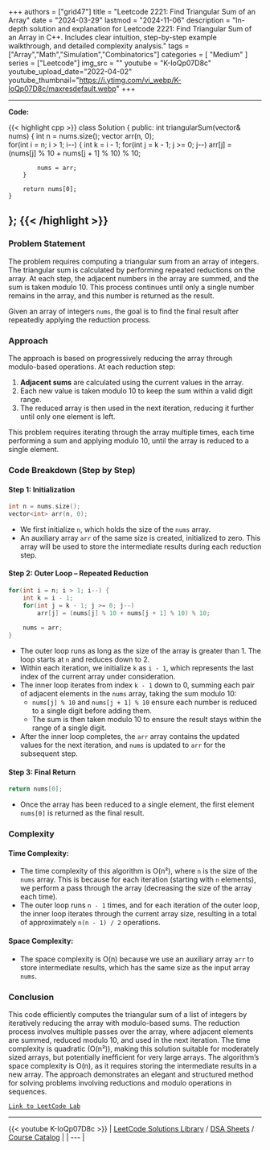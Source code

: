 
+++
authors = ["grid47"]
title = "Leetcode 2221: Find Triangular Sum of an Array"
date = "2024-03-29"
lastmod = "2024-11-06"
description = "In-depth solution and explanation for Leetcode 2221: Find Triangular Sum of an Array in C++. Includes clear intuition, step-by-step example walkthrough, and detailed complexity analysis."
tags = ["Array","Math","Simulation","Combinatorics"]
categories = [
    "Medium"
]
series = ["Leetcode"]
img_src = ""
youtube = "K-IoQp07D8c"
youtube_upload_date="2022-04-02"
youtube_thumbnail="https://i.ytimg.com/vi_webp/K-IoQp07D8c/maxresdefault.webp"
+++



---
**Code:**

{{< highlight cpp >}}
class Solution {
public:
    int triangularSum(vector<int>& nums) {
        int n = nums.size();
        vector<int> arr(n, 0);        
        for(int i = n; i > 1; i--) {
            int k = i - 1;
            for(int j = k - 1; j >= 0; j--)
                arr[j] = (nums[j] % 10 + nums[j + 1] % 10) % 10;
            
            nums = arr;
        }
        
        return nums[0];
    }
};
{{< /highlight >}}
---

### Problem Statement
The problem requires computing a triangular sum from an array of integers. The triangular sum is calculated by performing repeated reductions on the array. At each step, the adjacent numbers in the array are summed, and the sum is taken modulo 10. This process continues until only a single number remains in the array, and this number is returned as the result.

Given an array of integers `nums`, the goal is to find the final result after repeatedly applying the reduction process.

### Approach
The approach is based on progressively reducing the array through modulo-based operations. At each reduction step:
1. **Adjacent sums** are calculated using the current values in the array.
2. Each new value is taken modulo 10 to keep the sum within a valid digit range.
3. The reduced array is then used in the next iteration, reducing it further until only one element is left.

This problem requires iterating through the array multiple times, each time performing a sum and applying modulo 10, until the array is reduced to a single element.

### Code Breakdown (Step by Step)

#### Step 1: Initialization
```cpp
int n = nums.size();
vector<int> arr(n, 0);        
```
- We first initialize `n`, which holds the size of the `nums` array.
- An auxiliary array `arr` of the same size is created, initialized to zero. This array will be used to store the intermediate results during each reduction step.

#### Step 2: Outer Loop – Repeated Reduction
```cpp
for(int i = n; i > 1; i--) {
    int k = i - 1;
    for(int j = k - 1; j >= 0; j--)
        arr[j] = (nums[j] % 10 + nums[j + 1] % 10) % 10;
    
    nums = arr;
}
```
- The outer loop runs as long as the size of the array is greater than 1. The loop starts at `n` and reduces down to 2.
- Within each iteration, we initialize `k` as `i - 1`, which represents the last index of the current array under consideration.
- The inner loop iterates from index `k - 1` down to 0, summing each pair of adjacent elements in the `nums` array, taking the sum modulo 10:
  - `nums[j] % 10` and `nums[j + 1] % 10` ensure each number is reduced to a single digit before adding them.
  - The sum is then taken modulo 10 to ensure the result stays within the range of a single digit.
- After the inner loop completes, the `arr` array contains the updated values for the next iteration, and `nums` is updated to `arr` for the subsequent step.

#### Step 3: Final Return
```cpp
return nums[0];
```
- Once the array has been reduced to a single element, the first element `nums[0]` is returned as the final result.

### Complexity

#### Time Complexity:
- The time complexity of this algorithm is O(n²), where `n` is the size of the `nums` array. This is because for each iteration (starting with `n` elements), we perform a pass through the array (decreasing the size of the array each time).
- The outer loop runs `n - 1` times, and for each iteration of the outer loop, the inner loop iterates through the current array size, resulting in a total of approximately `n(n - 1) / 2` operations.

#### Space Complexity:
- The space complexity is O(n) because we use an auxiliary array `arr` to store intermediate results, which has the same size as the input array `nums`.

### Conclusion

This code efficiently computes the triangular sum of a list of integers by iteratively reducing the array with modulo-based sums. The reduction process involves multiple passes over the array, where adjacent elements are summed, reduced modulo 10, and used in the next iteration. The time complexity is quadratic (O(n²)), making this solution suitable for moderately sized arrays, but potentially inefficient for very large arrays. The algorithm’s space complexity is O(n), as it requires storing the intermediate results in a new array. The approach demonstrates an elegant and structured method for solving problems involving reductions and modulo operations in sequences.

[`Link to LeetCode Lab`](https://leetcode.com/problems/find-triangular-sum-of-an-array/description/)

---
{{< youtube K-IoQp07D8c >}}
| [LeetCode Solutions Library](https://grid47.xyz/leetcode/) / [DSA Sheets](https://grid47.xyz/sheets/) / [Course Catalog](https://grid47.xyz/courses/) |
| --- |
